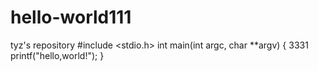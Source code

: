 # hello-world111
tyz's repository
#include <stdio.h>
int main(int argc, char **argv)
{
	3331
  printf("hello,world!");
}
